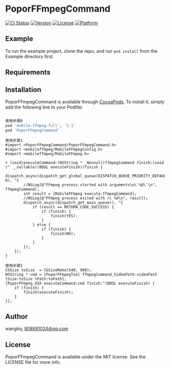 # PoporFFmpegCommand

[![CI Status](https://img.shields.io/travis/wangkq/PoporFFmpegCommand.svg?style=flat)](https://travis-ci.org/wangkq/PoporFFmpegCommand)
[![Version](https://img.shields.io/cocoapods/v/PoporFFmpegCommand.svg?style=flat)](https://cocoapods.org/pods/PoporFFmpegCommand)
[![License](https://img.shields.io/cocoapods/l/PoporFFmpegCommand.svg?style=flat)](https://cocoapods.org/pods/PoporFFmpegCommand)
[![Platform](https://img.shields.io/cocoapods/p/PoporFFmpegCommand.svg?style=flat)](https://cocoapods.org/pods/PoporFFmpegCommand)

## Example

To run the example project, clone the repo, and run `pod install` from the Example directory first.

## Requirements

## Installation

PoporFFmpegCommand is available through [CocoaPods](https://cocoapods.org). To install
it, simply add the following line to your Podfile:

```ruby

使用步骤0
pod 'mobile-ffmpeg-full', '3.1'
pod 'PoporFFmpegCommand'
```

```
使用步骤1
#import <PoporFFmpegCommand/PoporFFmpegCommand.h>
#import <mobileffmpeg/MobileFFmpegConfig.h>
#import <mobileffmpeg/MobileFFmpeg.h>

+ (void)executeCommand:(NSString * _Nonnull)ffmpegCommand finish:(void (^ __nullable)(BOOL executeFinish))finish {
    dispatch_async(dispatch_get_global_queue(DISPATCH_QUEUE_PRIORITY_DEFAULT, 0), ^{
        //NSLog(@"FFmpeg process started with arguments\n\'%@\'\n", ffmpegCommand);
        int result = [MobileFFmpeg execute:ffmpegCommand];
        //NSLog(@"FFmpeg process exited with rc %d\n", result);
        dispatch_async(dispatch_get_main_queue(), ^{
            if (result == RETURN_CODE_SUCCESS) {
                if (finish) {
                    finish(YES);
                }
            } else {
                if (finish) {
                    finish(NO);
                }
            }
        });
    });
}

```

```
使用步骤2
CGSize toSize  = CGSizeMake(540, 960);
NSString * cmd = [PoporFFmpegTool ffmpegCommand_VideoPath:videoPath tSize:toSize tPath:toPath];
[PoporFFmpeg_XXX executeCommand:cmd finish:^(BOOL executeFinish) {
    if (finish) {
        finish(executeFinish);
    }
}];

```

## Author

wangkq, 908891024@qq.com

## License

PoporFFmpegCommand is available under the MIT license. See the LICENSE file for more info.
